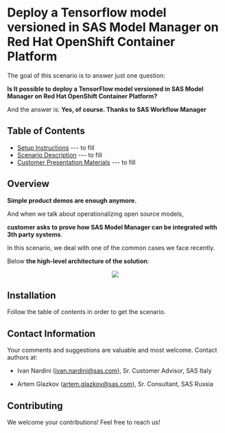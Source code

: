# Deploy a Tensorflow model versioned in SAS Model Manager on Red Hat OpenShift Container Platform

The goal of this scenario is to answer just one question: 

**Is It possible to deploy a TensorFlow model versioned in SAS Model Manager on Red Hat OpenShift Container Platform?**

And the answer is: **Yes, of course. Thanks to SAS Workflow Manager**

## Table of Contents
* [Setup Instructions](docs/installation/0_setup_instructions.md) --- to fill
* [Scenario Description](docs/installation/1_scenario_instructions.md) --- to fill
* [Customer Presentation Materials](docs/presentation) --- to fill

## Overview

**Simple product demos are enough anymore.** 

And when we talk about operationalizing open source models, 

**customer asks to prove how SAS Model Manager can be integrated with 3th party systems**.

In this scenario, we deal with one of the common cases we face recently. 

Below **the high-level architecture of the solution**:

<p align="center">
<img src="https://github.com/IvanNardini/modelops-sas-tensorflow-workflow-manager-openshift/raw/master/architecture_4.png">
</p>

## Installation
Follow the table of contents in order to get the scenario. 

## Contact Information
Your comments and suggestions are valuable and most welcome. Contact authors at:

- Ivan Nardini (ivan.nardini@sas.com), Sr. Customer Advisor, SAS Italy

- Artem Glazkov (artem.glazkov@sas.com), Sr. Consultant, SAS Russia

## Contributing

We welcome your contributions! Feel free to reach us!

